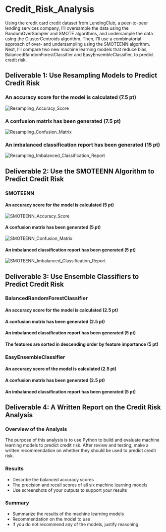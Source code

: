 # Credit_Risk_Analysis
Using the credit card credit dataset from LendingClub, a peer-to-peer lending services company, I’ll oversample the data using the RandomOverSampler and SMOTE algorithms, and undersample the data using the ClusterCentroids algorithm. Then, I’ll use a combinatorial approach of over- and undersampling using the SMOTEENN algorithm. Next, I’ll compare two new machine learning models that reduce bias, BalancedRandomForestClassifier and EasyEnsembleClassifier, to predict credit risk.

## Deliverable 1: Use Resampling Models to Predict Credit Risk
### An accuracy score for the model is calculated (7.5 pt)
![Resampling_Accuracy_Score](https://user-images.githubusercontent.com/96395120/163513732-32d6fa95-e493-4657-a681-ec0e9b3afb39.png)
### A confusion matrix has been generated (7.5 pt)
![Resampling_Confusion_Matrix](https://user-images.githubusercontent.com/96395120/163513801-d330a02e-f329-400e-b26d-7bbb0b21df7a.png)
### An imbalanced classification report has been generated (15 pt)
![Resampling_Imbalanced_Classification_Report](https://user-images.githubusercontent.com/96395120/163513842-f5cb29b2-7650-40aa-8798-dc1ea5290b1f.png)

## Deliverable 2: Use the SMOTEENN Algorithm to Predict Credit Risk
### SMOTEENN 
#### An accuracy score for the model is calculated (5 pt)
![SMOTEENN_Accuracy_Score](https://user-images.githubusercontent.com/96395120/163513966-1d815e3e-346b-4b14-bb15-28f6df154de2.png)
#### A confusion matrix has been generated (5 pt)
![SMOTEENN_Confusion_Matrix](https://user-images.githubusercontent.com/96395120/163514005-75002570-d654-46f3-8773-8330f0636b85.png)
#### An imbalanced classification report has been generated (5 pt)
![SMOTEENN_Imbalanced_Classification_Report](https://user-images.githubusercontent.com/96395120/163514060-77ecab48-a1b9-4f6f-bffc-d42e6b2dc095.png)

## Deliverable 3: Use Ensemble Classifiers to Predict Credit Risk
### BalancedRandomForestClassifier
#### An accuracy score for the model is calculated (2.5 pt)

#### A confusion matrix has been generated (2.5 pt)

#### An imbalanced classification report has been generated (5 pt)

#### The features are sorted in descending order by feature importance (5 pt)

### EasyEnsembleClassifier
#### An accuracy score of the model is calculated (2.5 pt)

#### A confusion matrix has been generated (2.5 pt)

#### An imbalanced classification report has been generated (5 pt)

## Deliverable 4: A Written Report on the Credit Risk Analysis
### Overview of the Analysis 
The purpose of this analysis is to use Python to build and evaluate machine learning models to predict credit risk.  After review and testing, make a written recommendation on whether they should be used to predict credit risk.

### Results
- Describe the balanced accuracy scores
- The precision and recall scores of all six machine learning models
- Use screenshots of your outputs to support your results

### Summary
- Summarize the results of the machine learning models
- Recommendation on the model to use
- If you do not recommend any of the models, justify reasoning.
